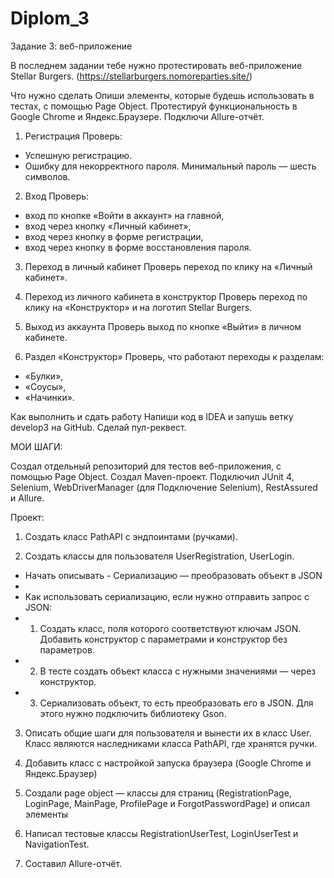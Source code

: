 # Diplom_3

Задание 3: веб-приложение

В последнем задании тебе нужно протестировать веб-приложение Stellar Burgers. (https://stellarburgers.nomoreparties.site/)

Что нужно сделать
Опиши элементы, которые будешь использовать в тестах, с помощью Page Object.
Протестируй функциональность в Google Chrome и Яндекс.Браузере. Подключи Allure-отчёт.

1. Регистрация
Проверь:
 - Успешную регистрацию.
 - Ошибку для некорректного пароля. Минимальный пароль — шесть символов.

2. Вход
Проверь:
 - вход по кнопке «Войти в аккаунт» на главной,
 - вход через кнопку «Личный кабинет»,
 - вход через кнопку в форме регистрации,
 - вход через кнопку в форме восстановления пароля.

3. Переход в личный кабинет
Проверь переход по клику на «Личный кабинет».

4. Переход из личного кабинета в конструктор
Проверь переход по клику на «Конструктор» и на логотип Stellar Burgers.

5. Выход из аккаунта
Проверь выход по кнопке «Выйти» в личном кабинете.

6. Раздел «Конструктор»
Проверь, что работают переходы к разделам:
 - «Булки»,
 - «Соусы»,
 - «Начинки».

Как выполнить и сдать работу
Напиши код в IDEA и запушь ветку develop3 на GitHub. Сделай пул-реквест. 



МОИ ШАГИ:

Создал отдельный репозиторий для тестов веб-приложения, с помощью Page Object.
Создал Maven-проект.
Подключил JUnit 4, Selenium, WebDriverManager (для Подключение Selenium), RestAssured и Allure.

Проект:
1. Cоздать класс PathAPI с эндпоинтами (ручками).

2. Cоздать классы для пользователя UserRegistration, UserLogin.
* Начать описывать - Сериализацию — преобразовать объект в JSON
*
* Как использовать сериализацию, если нужно отправить запрос с JSON:
*  1) Создать класс, поля которого соответствуют ключам JSON. Добавить конструктор с параметрами и конструктор без параметров.
*  2) В тесте создать объект класса с нужными значениями — через конструктор.
*  3) Сериализовать объект, то есть преобразовать его в JSON. Для этого нужно подключить библиотеку Gson.

3. Описать общие шаги для пользователя и вынести их в класс User.
   Класс являются наследниками класса PathAPI, где хранятся ручки.

4. Добавить класс с настройкой запуска браузера (Google Chrome и Яндекс.Браузер)

5. Создали page object — классы для страниц (RegistrationPage, LoginPage, MainPage, ProfilePage и ForgotPasswordPage) и описал элементы

6. Написал тестовые классы RegistrationUserTest, LoginUserTest и  NavigationTest.

7. Составил Allure-отчёт.

